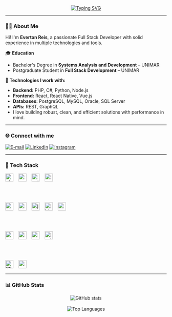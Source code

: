 <div align="center">
  <a href="https://git.io/typing-svg">
    <img src="https://readme-typing-svg.demolab.com?font=Fira+Code&weight=500&size=22&pause=1000&color=00BFFF&center=true&vCenter=true&random=false&width=524&lines=%E2%8A%B9+Welcome+to+my+GitHub+profile!+%F0%9F%91%BB%E2%8A%B9" alt="Typing SVG" />
  </a>
</div>

---

### 👨‍💻 About Me

Hi! I'm **Everton Reis**, a passionate Full Stack Developer with solid experience in multiple technologies and tools.

🎓 **Education**  
- Bachelor's Degree in **Systems Analysis and Development** – UNIMAR  
- Postgraduate Student in **Full Stack Development** – UNIMAR  

💼 **Technologies I work with:**  
- **Backend:** PHP, C#, Python, Node.js  
- **Frontend:** React, React Native, Vue.js  
- **Databases:** PostgreSQL, MySQL, Oracle, SQL Server  
- **APIs:** REST, GraphQL  
- I love building robust, clean, and efficient solutions with performance in mind.

---

### 🌐 Connect with me

[![E-mail](https://img.shields.io/badge/-Email-000?style=for-the-badge&logo=microsoft-outlook&logoColor=00BFFF&color=FFF)](mailto:evertonreisnascimento3@gmail.com)
[![LinkedIn](https://img.shields.io/badge/-LinkedIn-000?style=for-the-badge&logo=linkedin&logoColor=00BFFF&color=FFF)](https://www.linkedin.com/in/everton-reis-nascimento/)
[![Instagram](https://img.shields.io/badge/-Instagram-000?style=for-the-badge&logo=instagram&logoColor=00BFFF&color=FFF)](https://www.instagram.com/everton___reis)

---

### 🧰 Tech Stack

<div align="left">

<!-- Backend -->
<img src="https://cdn.jsdelivr.net/gh/devicons/devicon/icons/php/php-original.svg" height="25" alt="php" />
<img width="8"/>
<img src="https://cdn.jsdelivr.net/gh/devicons/devicon/icons/csharp/csharp-original.svg" height="25" alt="csharp" />
<img width="8"/>
<img src="https://cdn.jsdelivr.net/gh/devicons/devicon/icons/python/python-original.svg" height="25" alt="python" />
<img width="8"/>
<img src="https://cdn.jsdelivr.net/gh/devicons/devicon/icons/nodejs/nodejs-original.svg" height="25" alt="nodejs" />

<br><br>

<!-- Frontend -->
<img src="https://cdn.jsdelivr.net/gh/devicons/devicon/icons/react/react-original.svg" height="25" alt="react" />
<img width="8"/>
<img src="https://cdn.jsdelivr.net/gh/devicons/devicon/icons/vuejs/vuejs-original.svg" height="25" alt="vuejs" />
<img width="8"/>
<img src="https://cdn.jsdelivr.net/gh/devicons/devicon/icons/javascript/javascript-original.svg" height="25" alt="javascript" />
<img width="8"/>
<img src="https://cdn.jsdelivr.net/gh/devicons/devicon/icons/html5/html5-original.svg" height="25" alt="html5" />
<img width="8"/>
<img src="https://cdn.jsdelivr.net/gh/devicons/devicon/icons/css3/css3-original.svg" height="25" alt="css3" />

<br><br>

<!-- Databases -->
<img src="https://cdn.jsdelivr.net/gh/devicons/devicon/icons/mysql/mysql-original.svg" height="25" alt="mysql" />
<img width="8"/>
<img src="https://cdn.jsdelivr.net/gh/devicons/devicon/icons/postgresql/postgresql-original.svg" height="25" alt="postgresql" />
<img width="8"/>
<img src="https://cdn.jsdelivr.net/gh/devicons/devicon/icons/oracle/oracle-original.svg" height="25" alt="oracle" />
<img width="8"/>
<img src="https://cdn.jsdelivr.net/gh/devicons/devicon/icons/microsoftsqlserver/microsoftsqlserver-plain.svg" height="25" alt="sql server" />

<br><br>

<!-- APIs -->
<img src="https://img.shields.io/badge/REST-%2300ADD8.svg?style=flat&logo=protocols.io&logoColor=white" height="25" alt="REST" />
<img width="8"/>
<img src="https://cdn.jsdelivr.net/gh/devicons/devicon/icons/graphql/graphql-plain.svg" height="25" alt="graphql" />
</div>

---

### 📊 GitHub Stats

<div align="center">
  <img src="https://github-readme-stats.vercel.app/api?username=EvertonnReis&hide_title=true&show_icons=true&include_all_commits=true&count_private=true&line_height=25&hide=issues&bg_color=000&title_color=00BFFF&text_color=FFF&border_radius=3&border_color=1e90ff&icon_color=00BFFF&theme=jolly" alt="GitHub stats"/>
  <br><br>
  <img src="https://github-readme-stats.vercel.app/api/top-langs/?username=EvertonnReis&layout=compact&langs_count=8&theme=jolly&bg_color=000&title_color=00BFFF&text_color=FFF&border_color=1e90ff" alt="Top Languages"/>
</div>
